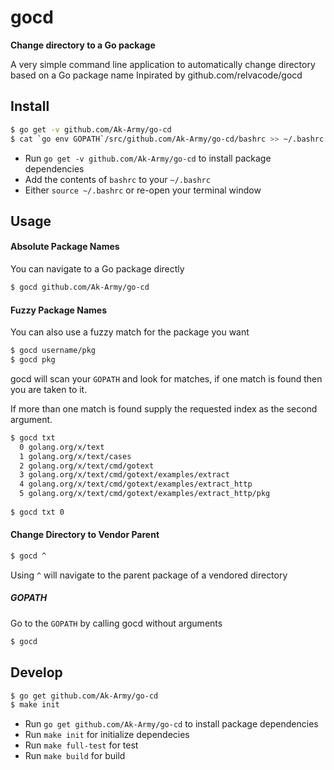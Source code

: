 # gocd
__Change directory to a Go package__

A very simple command line application to automatically change directory based on a Go package name
Inpirated by github.com/relvacode/gocd

## Install

```bash
$ go get -v github.com/Ak-Army/go-cd
$ cat `go env GOPATH`/src/github.com/Ak-Army/go-cd/bashrc >> ~/.bashrc
```

  * Run `go get -v github.com/Ak-Army/go-cd` to install package dependencies
  * Add the contents of `bashrc` to your `~/.bashrc`
  * Either `source ~/.bashrc` or re-open your terminal window


## Usage

#### Absolute Package Names

You can navigate to a Go package directly

```bash
$ gocd github.com/Ak-Army/go-cd
```

#### Fuzzy Package Names

You can also use a fuzzy match for the package you want

```bash
$ gocd username/pkg
$ gocd pkg
```

gocd will scan your `GOPATH` and look for matches, if one match is found then you are taken to it. 

If more than one match is found supply the requested index as the second argument.

```bash
$ gocd txt
  0 golang.org/x/text
  1 golang.org/x/text/cases
  2 golang.org/x/text/cmd/gotext
  3 golang.org/x/text/cmd/gotext/examples/extract
  4 golang.org/x/text/cmd/gotext/examples/extract_http
  5 golang.org/x/text/cmd/gotext/examples/extract_http/pkg
  
$ gocd txt 0
```

#### Change Directory to Vendor Parent

```bash
$ gocd ^
```

Using `^` will navigate to the parent package of a vendored directory

##### GOPATH

Go to the `GOPATH` by calling gocd without arguments

```bash
$ gocd
```


## Develop
```bash
$ go get github.com/Ak-Army/go-cd
$ make init
```

  * Run `go get github.com/Ak-Army/go-cd` to install package dependencies
  * Run `make init` for initialize dependecies
  * Run `make full-test` for test
  * Run `make build` for build
